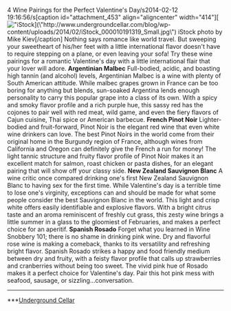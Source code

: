 4 Wine Pairings for the Perfect Valentine\'s Day/s2014-02-12 19:16:56/s[caption id=\"attachment_453\" align=\"aligncenter\" width=\"414\"][![\"iStock](\"http://www.undergroundcellar.com/blog/wp-content/uploads/2014/02/iStock_000010191319_Small.jpg\")](\"http://www.undergroundcellar.com/blog/wp-content/uploads/2014/02/iStock_000010191319_Small.jpg\") iStock photo by Mike Kiev[/caption] Nothing says romance like world travel. But sweeping your sweetheart of his/her feet with a little international flavor doesn\'t have to require stepping on a plane, or even leaving your sofa! Try these wine pairings for a romantic Valentine\'s day with a little international flair that your lover will adore. **Argentinian Malbec** Full-bodied, acidic, and boasting high tannin (and alcohol) levels, Argentinian Malbec is a wine with plenty of South American attitude. While malbec grapes grown in France can be too boring for anything but blends, sun-soaked Argentina lends enough personality to carry this popular grape into a class of its own. With a spicy and smoky flavor profile and a rich purple hue, this sassy red has the cojones to pair well with red meat, wild game, and even the fiery flavors of Cajun cuisine, Thai spice or American barbecue. **French Pinot Noir** Lighter-bodied and fruit-forward, Pinot Noir is the elegant red wine that even white wine drinkers can love. The best Pinot Noirs in the world come from their original home in the Burgundy region of France, although wines from California and Oregon can definitely give the French a run for money! The light tannic structure and fruity flavor profile of Pinot Noir makes it an excellent match for salmon, roast chicken or pasta dishes, for an elegant pairing that will show off your classy side. **New Zealand Sauvignon Blanc** A wine critic once compared drinking one\'s first New Zealand Sauvignon Blanc to having sex for the first time. While Valentine\'s day is a terrible time to lose one\'s virginity, exceptions can and should be made for what some people consider the best Sauvignon Blanc in the world. This light and crisp white offers easily identifiable and explosive flavors. With a bright citrus taste and an aroma reminiscent of freshly cut grass, this zesty wine brings a little summer in a glass to the gloomiest of Februaries, and makes a perfect choice for an aperitif. **Spanish Rosado** Forget what you learned in Wine Snobbery 101; there is no shame in drinking pink wine. Dry and flavorful rose wine is making a comeback, thanks to its versatility and refreshing bright flavor. Spanish Rosado strikes a happy and food friendly medium between dry and fruity, with a feisty flavor profile that calls up strawberries and cranberries without being too sweet. The vivid pink hue of Rosado makes it a perfect choice for Valentine\'s day. Pair this hot pink mess with seafood, sausage, or sizzling...conversation.  

____________________________________________________________

 ***[Underground Cellar](\"http://www.undergroundcellar.com/?miley21\")